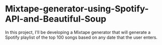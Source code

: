 # Mixtape-generator-using-Spotify-API-and-Beautiful-Soup
In this project, I'll be developing a Mixtape generator that will generate a Spotify playlist of the top 100 songs based on any date that the user enters.
